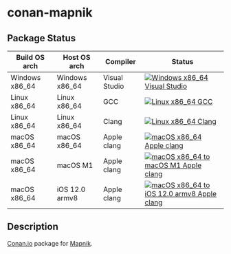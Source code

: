 # conan-mapnik

## Package Status

| Build OS arch | Host OS arch | Compiler | Status |
|---------------|--------------|----------|--------|
| Windows x86_64 | Windows x86_64 | Visual Studio | [![Windows x86_64 Visual Studio](https://github.com/SpaceIm/conan-mapnik/actions/workflows/windows-x86_64-msvc.yml/badge.svg?branch=testing%2F3.1.0)](https://github.com/SpaceIm/conan-mapnik/actions/workflows/windows-x86_64-msvc.yml?query=branch%3Atesting%2F3.1.0) |
| Linux x86_64 | Linux x86_64 | GCC | [![Linux x86_64 GCC](https://github.com/SpaceIm/conan-mapnik/actions/workflows/linux-x86_64-gcc.yml/badge.svg?branch=testing%2F3.1.0)](https://github.com/SpaceIm/conan-mapnik/actions/workflows/linux-x86_64-gcc.yml?query=branch%3Atesting%2F3.1.0) |
| Linux x86_64 | Linux x86_64 | Clang | [![Linux x86_64 Clang](https://github.com/SpaceIm/conan-mapnik/actions/workflows/linux-x86_64-clang.yml/badge.svg?branch=testing%2F3.1.0)](https://github.com/SpaceIm/conan-mapnik/actions/workflows/linux-x86_64-clang.yml?query=branch%3Atesting%2F3.1.0) |
| macOS x86_64 | macOS x86_64 | Apple clang | [![macOS x86_64 Apple clang](https://github.com/SpaceIm/conan-mapnik/actions/workflows/macos-x86_64-appleclang.yml/badge.svg?branch=testing%2F3.1.0)](https://github.com/SpaceIm/conan-mapnik/actions/workflows/macos-x86_64-appleclang.yml?query=branch%3Atesting%2F3.1.0) |
| macOS x86_64 | macOS M1 | Apple clang | [![macOS x86_64 to macOS M1 Apple clang](https://github.com/SpaceIm/conan-mapnik/actions/workflows/macos-x86_64-macos-m1-appleclang.yml/badge.svg?branch=testing%2F3.1.0)](https://github.com/SpaceIm/conan-mapnik/actions/workflows/macos-x86_64-macos-m1-appleclang.yml?query=branch%3Atesting%2F3.1.0) |
| macOS x86_64 | iOS 12.0 armv8 | Apple clang | [![macOS x86_64 to iOS 12.0 armv8 Apple clang](https://github.com/SpaceIm/conan-mapnik/actions/workflows/macos-x86_64-ios12.0-armv8-appleclang.yml/badge.svg?branch=testing%2F3.1.0)](https://github.com/SpaceIm/conan-mapnik/actions/workflows/macos-x86_64-ios12.0-armv8-appleclang.yml?query=branch%3Atesting%2F3.1.0) |

## Description

[Conan.io](https://conan.io) package for [Mapnik](https://mapnik.org).
